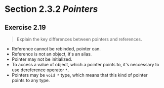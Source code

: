 # Section 2.3.2 _Pointers_

## Exercise 2.19

> Explain the key differences between pointers and references.

- Reference cannot be rebinded, pointer can.
- Reference is not an object, it's an alias.
- Pointer may not be initialized.
- To access a value of object, which a pointer points to, it's neccessary to use dereference operator `*`.
- Pointers may be `void *` type, which means that this kind of pointer points to any type.
